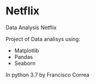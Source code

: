 # Netflix
Data Analysis Netflix

Project of Data analisys using:

- Matplotlib
- Pandas
- Seaborn

In python 3.7
by Francisco Correa
